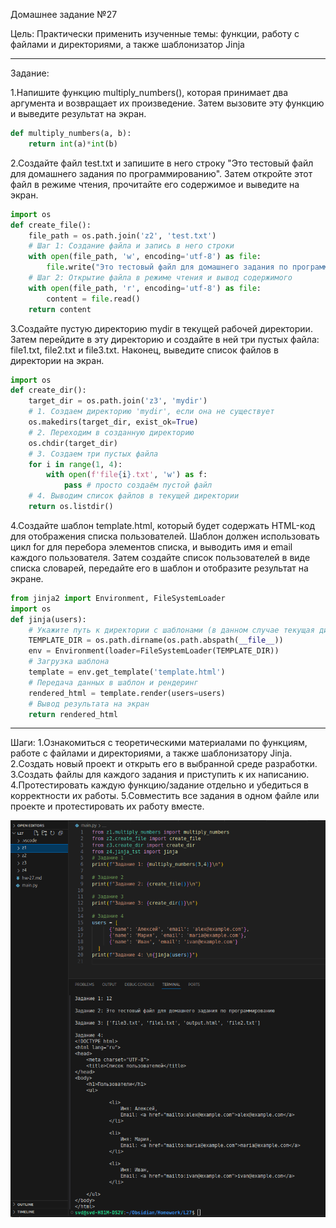 Домашнее задание №27

Цель: Практически применить изученные темы: функции, работу с файлами и директориями, а также шаблонизатор Jinja

---

Задание: 

1.Напишите функцию multiply_numbers(), которая принимает два аргумента и возвращает их произведение. Затем вызовите эту функцию и выведите результат на экран.

```python
def multiply_numbers(a, b):
	return int(a)*int(b)
```

2.Создайте файл test.txt и запишите в него строку "Это тестовый файл для домашнего задания по программированию". Затем откройте этот файл в режиме чтения, прочитайте его содержимое и выведите на экран.

```python
import os
def create_file():
	file_path = os.path.join('z2', 'test.txt')
	# Шаг 1: Создание файла и запись в него строки
	with open(file_path, 'w', encoding='utf-8') as file:
		file.write("Это тестовый файл для домашнего задания по программированию")
	# Шаг 2: Открытие файла в режиме чтения и вывод содержимого
	with open(file_path, 'r', encoding='utf-8') as file:
		content = file.read()
	return content
```

3.Создайте пустую директорию mydir в текущей рабочей директории. Затем перейдите в эту директорию и создайте в ней три пустых файла: file1.txt, file2.txt и file3.txt. Наконец, выведите список файлов в директории на экран.

```python
import os
def create_dir():
	target_dir = os.path.join('z3', 'mydir')
	# 1. Создаем директорию 'mydir', если она не существует
	os.makedirs(target_dir, exist_ok=True)
	# 2. Переходим в созданную директорию
	os.chdir(target_dir)
	# 3. Создаем три пустых файла
	for i in range(1, 4):
		with open(f'file{i}.txt', 'w') as f:
			pass # просто создаём пустой файл
	# 4. Выводим список файлов в текущей директории
	return os.listdir()
```

4.Создайте шаблон template.html, который будет содержать HTML-код для отображения списка пользователей. Шаблон должен использовать цикл for для перебора элементов списка, и выводить имя и email каждого пользователя. Затем создайте список пользователей в виде списка словарей, передайте его в шаблон и отобразите результат на экране.

```python
from jinja2 import Environment, FileSystemLoader
import os
def jinja(users):
	# Укажите путь к директории с шаблонами (в данном случае текущая директория)
	TEMPLATE_DIR = os.path.dirname(os.path.abspath(__file__))
	env = Environment(loader=FileSystemLoader(TEMPLATE_DIR))
	# Загрузка шаблона
	template = env.get_template('template.html') 
	# Передача данных в шаблон и рендеринг
	rendered_html = template.render(users=users)
	# Вывод результата на экран
	return rendered_html
```

---

Шаги:
1.Ознакомиться с теоретическими материалами по функциям, работе с файлами и директориями, а также шаблонизатору Jinja. 
2.Создать новый проект и открыть его в выбранной среде разработки.
3.Создать файлы для каждого задания и приступить к их написанию.
4.Протестировать каждую функцию/задание отдельно и убедиться в корректности их работы. 
5.Совместить все задания в одном файле или проекте и протестировать их работу вместе.

![](screenshots/Pasted%20image%2020250618205435.png)
